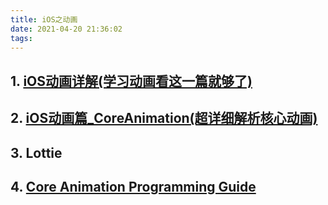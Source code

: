 ```yaml
---
title: iOS之动画
date: 2021-04-20 21:36:02
tags:  
---
```


## 1. [iOS动画详解(学习动画看这一篇就够了)](http://www.cocoachina.com/articles/18617)

## 2. [iOS动画篇_CoreAnimation(超详细解析核心动画)](http://www.cocoachina.com/articles/19612)

## 3. Lottie

## 4. [Core Animation Programming Guide](https://developer.apple.com/library/archive/documentation/Cocoa/Conceptual/CoreAnimation_guide/Introduction/Introduction.html?language=objc#//apple_ref/doc/uid/TP40004514)
